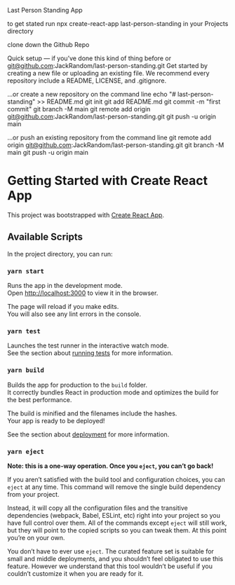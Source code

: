 Last Person Standing App

to get stated run npx create-react-app last-person-standing in your Projects directory

clone down the Github Repo 

Quick setup — if you’ve done this kind of thing before
or	
git@github.com:JackRandom/last-person-standing.git
Get started by creating a new file or uploading an existing file. We recommend every repository include a README, LICENSE, and .gitignore.

…or create a new repository on the command line
echo "# last-person-standing" >> README.md
git init
git add README.md
git commit -m "first commit"
git branch -M main
git remote add origin git@github.com:JackRandom/last-person-standing.git
git push -u origin main
                
…or push an existing repository from the command line
git remote add origin git@github.com:JackRandom/last-person-standing.git
git branch -M main
git push -u origin main







# Getting Started with Create React App

This project was bootstrapped with [Create React App](https://github.com/facebook/create-react-app).

## Available Scripts

In the project directory, you can run:

### `yarn start`

Runs the app in the development mode.\
Open [http://localhost:3000](http://localhost:3000) to view it in the browser.

The page will reload if you make edits.\
You will also see any lint errors in the console.

### `yarn test`

Launches the test runner in the interactive watch mode.\
See the section about [running tests](https://facebook.github.io/create-react-app/docs/running-tests) for more information.

### `yarn build`

Builds the app for production to the `build` folder.\
It correctly bundles React in production mode and optimizes the build for the best performance.

The build is minified and the filenames include the hashes.\
Your app is ready to be deployed!

See the section about [deployment](https://facebook.github.io/create-react-app/docs/deployment) for more information.

### `yarn eject`

**Note: this is a one-way operation. Once you `eject`, you can’t go back!**

If you aren’t satisfied with the build tool and configuration choices, you can `eject` at any time. This command will remove the single build dependency from your project.

Instead, it will copy all the configuration files and the transitive dependencies (webpack, Babel, ESLint, etc) right into your project so you have full control over them. All of the commands except `eject` will still work, but they will point to the copied scripts so you can tweak them. At this point you’re on your own.

You don’t have to ever use `eject`. The curated feature set is suitable for small and middle deployments, and you shouldn’t feel obligated to use this feature. However we understand that this tool wouldn’t be useful if you couldn’t customize it when you are ready for it.


